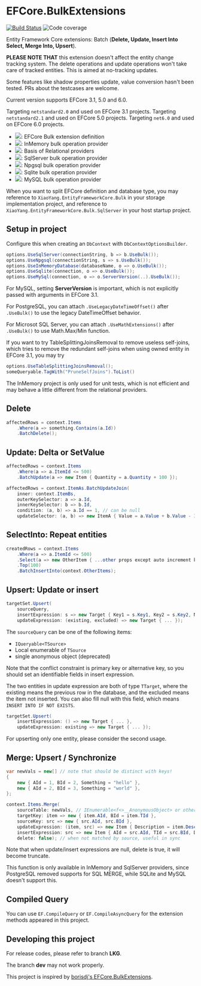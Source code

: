 # EFCore.BulkExtensions

[![Build Status](https://dev.azure.com/tlylz/efcore/_apis/build/status/Extensions%20CI?repoName=yang-er%2Fefcore-ext&branchName=dev&jobName=Build%2C%20Test%20and%20Publish)](https://dev.azure.com/tlylz/efcore/_build/latest?definitionId=24&repoName=yang-er%2Fefcore-ext&branchName=dev) ![Code coverage](https://img.shields.io/azure-devops/coverage/tlylz/EFCore/24/dev)

Entity Framework Core extensions: Batch (**Delete, Update, Insert Into Select, Merge Into, Upsert**).

**PLEASE NOTE THAT** this extension doesn't affect the entity change tracking system. The delete operations and update operations won't take care of tracked entities. This is aimed at no-tracking updates.

Some features like shadow properties update, value conversion hasn't been tested. PRs about the testcases are welcome.

Current version supports EFCore 3.1, 5.0 and 6.0.

Targeting `netstandard2.0` and used on EFCore 3.1 projects.
Targeting `netstandard2.1` and used on EFCore 5.0 projects.
Targeting `net6.0` and used on EFCore 6.0 projects.

- [![](https://img.shields.io/nuget/v/XiaoYang.EntityFrameworkCore.Bulk)](https://www.nuget.org/packages/XiaoYang.EntityFrameworkCore.Bulk): EFCore Bulk extension definition
- [![](https://img.shields.io/nuget/v/XiaoYang.EntityFrameworkCore.Bulk.InMemory)](https://www.nuget.org/packages/XiaoYang.EntityFrameworkCore.Bulk.InMemory): InMemory bulk operation provider
- [![](https://img.shields.io/nuget/v/XiaoYang.EntityFrameworkCore.Bulk.Relational)](https://www.nuget.org/packages/XiaoYang.EntityFrameworkCore.Bulk.Relational): Basis of Relational providers
- [![](https://img.shields.io/nuget/v/XiaoYang.EntityFrameworkCore.Bulk.SqlServer)](https://www.nuget.org/packages/XiaoYang.EntityFrameworkCore.Bulk.SqlServer): SqlServer bulk operation provider
- [![](https://img.shields.io/nuget/v/XiaoYang.EntityFrameworkCore.Bulk.PostgreSql)](https://www.nuget.org/packages/XiaoYang.EntityFrameworkCore.Bulk.PostgreSql): Npgsql bulk operation provider
- [![](https://img.shields.io/nuget/v/XiaoYang.EntityFrameworkCore.Bulk.Sqlite)](https://www.nuget.org/packages/XiaoYang.EntityFrameworkCore.Bulk.Sqlite): Sqlite bulk operation provider
- [![](https://img.shields.io/nuget/v/XiaoYang.EntityFrameworkCore.Bulk.MySql)](https://www.nuget.org/packages/XiaoYang.EntityFrameworkCore.Bulk.MySql): MySQL bulk operation provider

When you want to split EFCore definition and database type, you may reference to `XiaoYang.EntityFrameworkCore.Bulk` in your storage implementation project, and reference to `XiaoYang.EntityFrameworkCore.Bulk.SqlServer` in your host startup project.

## Setup in project

Configure this when creating an `DbContext` with `DbContextOptionsBuilder`.

```csharp
options.UseSqlServer(connectionString, b => b.UseBulk());
options.UseNpgsql(connectionString, s => s.UseBulk());
options.UseInMemoryDatabase(databaseName, o => o.UseBulk());
options.UseSqlite(connection, o => o.UseBulk());
options.UseMySql(connection, o => o.ServerVersion(..).UseBulk());
```

For MySQL, setting **ServerVersion** is important, which is not explicitly passed with arguments in EFCore 3.1.

For PostgreSQL, you can attach `.UseLegacyDateTimeOffset()` after `.UseBulk()` to use the legacy DateTimeOffset behavior.

For Microsot SQL Server, you can attach `.UseMathExtensions()` after `.UseBulk()` to use Math.Max/Min function.

If you want to try TableSplittingJoinsRemoval to remove useless self-joins, which tries to remove the redundant self-joins when using owned entity in EFCore 3.1, you may try

```csharp
options.UseTableSplittingJoinsRemoval();
someQueryable.TagWith("PruneSelfJoins").ToList()
```

The InMemory project is only used for unit tests, which is not efficient and may behave a little different from the relational providers.

## Delete

```csharp
affectedRows = context.Items
    .Where(a => something.Contains(a.Id))
    .BatchDelete();
```

## Update: Delta or SetValue

```csharp
affectedRows = context.Items
    .Where(a => a.ItemId <= 500)
    .BatchUpdate(a => new Item { Quantity = a.Quantity + 100 });

affectedRows = context.ItemAs.BatchUpdateJoin(
    inner: context.ItemBs,
    outerKeySelector: a => a.Id,
    innerKeySelector: b => b.Id,
    condition: (a, b) => a.Id == 1, // can be null
    updateSelector: (a, b) => new ItemA { Value = a.Value + b.Value - 3 });
```

## SelectInto: Repeat entities

```csharp
createdRows = context.Items
    .Where(a => a.ItemId <= 500)
    .Select(a => new OtherItem { ...other props except auto increment key... })
    .Top(100)
    .BatchInsertInto(context.OtherItems);
```

## Upsert: Update or insert

```csharp
targetSet.Upsert(
    sourceQuery,
    insertExpression: s => new Target { Key1 = s.Key1, Key2 = s.Key2, NormalProp = s.NormalProp },
    updateExpression: (existing, excluded) => new Target { ... });
```

The `sourceQuery` can be one of the following items:
- `IQueryable<TSource>`
- Local enumerable of `TSource`
- single anonymous object (deprecated)

Note that the conflict constraint is primary key or alternative key, so you should set an identifiable fields in insert expression.

The two entities in update expression are both of type `TTarget`, where the existing means the previous row in the database, and the excluded means the item not inserted. You can also fill null with this field, which means `INSERT INTO IF NOT EXISTS`.

```csharp
targetSet.Upsert(
    insertExpression: () => new Target { ... },
    updateExpression: existing => new Target { ... });
```

For upserting only one entity, please consider the second usage.

## Merge: Upsert / Synchronize

```csharp
var newVals = new[] // note that should be distinct with keys!
{
    new { AId = 1, BId = 2, Something = "hello" },
    new { AId = 2, BId = 3, Something = "world" },
};

context.Items.Merge(
    sourceTable: newVals, // IEnumerable<f<>__AnonymousObject> or other IQueryable
    targetKey: item => new { item.AId, BId = item.TId },
    sourceKey: src => new { src.AId, src.BId },
    updateExpression: (item, src) => new Item { Description = item.Description + src.Something }, // can be null
    insertExpression: src => new Item { AId = src.AId, TId = src.BId, Description = src.Something }, // can be null, and ignore identity pkey
    delete: false); // when not matched by source, useful in sync
```

Note that when update/insert expressions are null, delete is true, it will become truncate.

This function is only available in InMemory and SqlServer providers, since PostgreSQL removed supports for SQL MERGE, while SQLite and MySQL doesn't support this.

## Compiled Query

You can use `EF.CompileQuery` or `EF.CompileAsyncQuery` for the extension methods appeared in this project.

## Developing this project

For release codes, please refer to branch **LKG**.

The branch **dev** may not work properly.

This project is inspired by [borisdj's EFCore.BulkExtensions](https://github.com/borisdj/EFCore.BulkExtensions).
